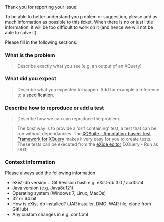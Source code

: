 Thank you for reporting your issue!

To be able to better understand you problem or suggestion, please add as much information as possible to this ticket. When there is no or just little information, it will be too difficult to work on it (and hence we will not be able to solve it)

Please fill in the following sections:

### What is the problem
> Describe exactly what you see (e.g. an output of an XQuery) 

### What did you expect
> Describe what you expected to happen. Add for example a reference to a [specification](https://www.w3.org/TR/xquery-3/).

### Describe how to reproduce or add a test
> Describe how we can can reproduce the problem.

> The *best* way is to provide a 'self containing' test, a test that can be run without dependancies. The [XQSuite - Annotation-based Test Framework for XQuery](http://exist-db.org/exist/apps/doc/xqsuite.xml) makes it very easy for you to create tests. These tests can be executed from the [eXide editor](http://exist-db.org/exist/apps/eXide/index.html) (XQuery - Run as Test)

### Context information
Please always add the following information
- eXist-db version + Git Revision hash e.g. eXist-db 3.0 /  acd0c14 
- Java version (e.g. Java8u121)
- Operating system (Windows 7, Linux, MacOs)
- 32 or 64 bit
- How is eXist-db installed? (JAR installer, DMG, WAR file, clone from GitHub)
- Any custom changes in e.g. conf.xml
